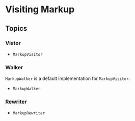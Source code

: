 # Visiting Markup

## Topics

### Vistor

- ``MarkupVisitor``

### Walker

``MarkupWalker`` is a default implementation for ``MarkupVisitor``.

- ``MarkupWalker``

### Rewriter

- ``MarkupRewriter``

<!-- Copyright (c) 2021-2022 Apple Inc and the Swift Project authors. All Rights Reserved. -->
